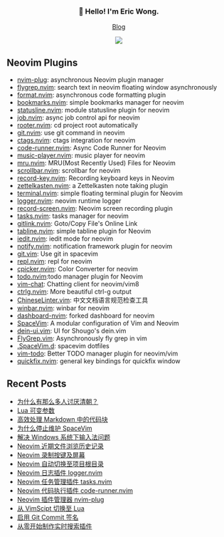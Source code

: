 <h3 align="center">👋 Hello! I'm Eric Wong.</h3>
<p align="center">
  <a href="https://wsdjeg.net/">Blog</a>
</p>

<p align="center">
<a href="https://github.com/wsdjeg">
<img src="https://github-readme-stats.vercel.app/api?username=wsdjeg&show_icons=true">
</a>
</p>

## Neovim Plugins

- [nvim-plug](https://github.com/wsdjeg/nvim-plug): asynchronous Neovim plugin manager
- [flygrep.nvim](https://github.com/wsdjeg/flygrep.nvim): search text in neovim floating window asynchronously
- [format.nvim](https://github.com/wsdjeg/format.nvim): asynchronous code formatting plugin
- [bookmarks.nvim](https://github.com/wsdjeg/bookmarks.nvim): simple bookmarks manager for neovim
- [statusline.nvim](https://github.com/wsdjeg/statusline.nvim): module statusline plugin for neovim
- [job.nvim](https://github.com/wsdjeg/job.nvim): async job control api for neovim
- [rooter.nvim](https://github.com/wsdjeg/rooter.nvim): cd project root automatically
- [git.nvim](https://github.com/wsdjeg/git.nvim): use git command in neovim
- [ctags.nvim](https://github.com/wsdjeg/ctags.nvim): ctags integration for neovim
- [code-runner.nvim](https://github.com/wsdjeg/code-runner.nvim): Async Code Runner for Neovim
- [music-player.nvim](https://github.com/wsdjeg/music-player.nvim): music player for neovim
- [mru.nvim](https://github.com/wsdjeg/mru.nvim): MRU(Most Recently Used) Files for Neovim
- [scrollbar.nvim](https://github.com/wsdjeg/scrollbar.nvim): scrollbar for neovim
- [record-key.nvim](https://github.com/wsdjeg/record-key.nvim): Recording keyboard keys in Neovim
- [zettelkasten.nvim](https://github.com/wsdjeg/zettelkasten.nvim): a Zettelkasten note taking plugin
- [terminal.nvim](https://github.com/wsdjeg/terminal.nvim): simple floating terminal plugin for Neovim
- [logger.nvim](https://github.com/wsdjeg/logger.nvim): neovim runtime logger
- [record-screen.nvim](https://github.com/wsdjeg/record-screen.nvim): Neovim screen recording plugin
- [tasks.nvim](https://github.com/wsdjeg/tasks.nvim): tasks manager for neovim
- [gitlink.nvim](https://github.com/wsdjeg/gitlink.nvim): Goto/Copy File's Online Link
- [tabline.nvim](https://github.com/wsdjeg/tabline.nvim): simple tabline plugin for Neovim
- [iedit.nvim](https://github.com/wsdjeg/iedit.nvim): iedit mode for neovim
- [notify.nvim](https://github.com/wsdjeg/notify.nvim): notification framework plugin for neovim
- [git.vim](https://github.com/wsdjeg/git.vim): Use git in spacevim
- [repl.nvim](https://github.com/wsdjeg/repl.nvim): repl for neovim
- [cpicker.nvim](https://github.com/wsdjeg/cpicker.nvim): Color Converter for neovim
- [todo.nvim](https://github.com/wsdjeg/todo.nvim):todo manager plugin for Neovim
- [vim-chat](https://github.com/wsdjeg/vim-chat): Chatting client for neovim/vim8
- [ctrlg.nvim](https://github.com/wsdjeg/ctrlg.nvim): More beautiful ctrl-g output
- [ChineseLinter.vim](https://github.com/wsdjeg/ChineseLinter.vim): 中文文档语言规范检查工具
- [winbar.nvim](https://github.com/wsdjeg/winbar.nvim): winbar for neovim
- [dashboard-nvim](https://github.com/wsdjeg/dashboard-nvim): forked dashboard for neovim
- [SpaceVim](https://github.com/wsdjeg/SpaceVim): A modular configuration of Vim and Neovim
- [dein-ui.vim](https://github.com/wsdjeg/dein-ui.vim): UI for Shougo's dein.vim
- [FlyGrep.vim](https://github.com/wsdjeg/FlyGrep.vim): Asynchronously fly grep in vim
- [.SpaceVim.d](https://github.com/wsdjeg/.SpaceVim.d): spacevim dotfiles
- [vim-todo](https://github.com/wsdjeg/vim-todo): Better TODO manager plugin for neovim/vim
- [quickfix.nvim](https://github.com/wsdjeg/quickfix.nvim): general key bindings for quickfix window

## Recent Posts

<!-- BLOG-POST-LIST:START -->

- [为什么有那么多人讨厌清朝？](https://wsdjeg.net/20250903/)
- [Lua 可变参数](https://wsdjeg.net/lua-function-argvs/)
- [高效处理 Markdown 中的代码块](https://wsdjeg.net/code-block-in-markdown/)
- [为什么停止维护 SpaceVim](https://wsdjeg.net/why-spacevim-is-archived/)
- [解决 Windows 系统下输入法问题](https://wsdjeg.net/neovim-im-select-in-windows/)
- [Neovim 近期文件浏览历史记录](https://wsdjeg.net/neovim-most-recently-used-files/)
- [Neovim 录制按键及屏幕](https://wsdjeg.net/neovim-record-key-and-screen/)
- [Neovim 自动切换至项目根目录](https://wsdjeg.net/neovim-project-root-manager/)
- [Neovim 日志插件 logger.nvim](https://wsdjeg.net/neovim-logger/)
- [Neovim 任务管理插件 tasks.nvim](https://wsdjeg.net/tasks-manager-for-neovim/)
- [Neovim 代码执行插件 code-runner.nvim](https://wsdjeg.net/neovim-code-runner/)
- [Neovim 插件管理器 nvim-plug](https://wsdjeg.net/neovim-plugin-manager-nvim-plug/)
- [从 VimScipt 切换至 Lua](https://wsdjeg.net/from-vimscript-to-lua/)
- [启用 Git Commit 签名](https://wsdjeg.net/enable-git-commit-signing/)
- [从零开始制作实时搜索插件](https://wsdjeg.net/create-a-searching-plugin-from-scratch/)
<!-- BLOG-POST-LIST:END -->

<!-- wsdjeg repos end -->
